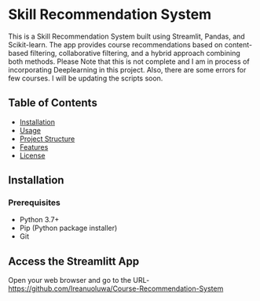 # Skill Recommendation System

This is a Skill Recommendation System built using Streamlit, Pandas, and Scikit-learn. The app provides course recommendations based on content-based filtering, collaborative filtering, and a hybrid approach combining both methods.
Please Note that this is not complete and I am in process of incorporating Deeplearning in this project. Also, there are some errors for few courses. I will be updating the scripts soon.

## Table of Contents

- [Installation](#installation)
- [Usage](#usage)
- [Project Structure](#project-structure)
- [Features](#features)
- [License](#license)

## Installation

### Prerequisites

- Python 3.7+
- Pip (Python package installer)
- Git


## Access the Streamlitt App
Open your web browser and go to the URL- https://github.com/Ireanuoluwa/Course-Recommendation-System

